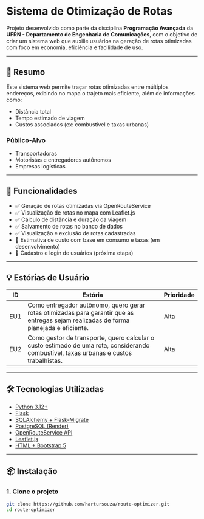 # Sistema de Otimização de Rotas

Projeto desenvolvido como parte da disciplina **Programação Avançada** da **UFRN - Departamento de Engenharia de Comunicações**, com o objetivo de criar um sistema web que auxilie usuários na geração de rotas otimizadas com foco em economia, eficiência e facilidade de uso.

---

## 📌 Resumo

Este sistema web permite traçar rotas otimizadas entre múltiplos endereços, exibindo no mapa o trajeto mais eficiente, além de informações como:

- Distância total
- Tempo estimado de viagem
- Custos associados (ex: combustível e taxas urbanas)

### Público-Alvo
- Transportadoras
- Motoristas e entregadores autônomos
- Empresas logísticas

---

## 🚀 Funcionalidades

- ✅ Geração de rotas otimizadas via OpenRouteService
- ✅ Visualização de rotas no mapa com Leaflet.js
- ✅ Cálculo de distância e duração da viagem
- ✅ Salvamento de rotas no banco de dados
- ✅ Visualização e exclusão de rotas cadastradas
- 🚧 Estimativa de custo com base em consumo e taxas (em desenvolvimento)
- 🚧 Cadastro e login de usuários (próxima etapa)

---

## 💡 Estórias de Usuário

| ID  | Estória | Prioridade |
|-----|--------|------------|
| EU1 | Como entregador autônomo, quero gerar rotas otimizadas para garantir que as entregas sejam realizadas de forma planejada e eficiente. | Alta |
| EU2 | Como gestor de transporte, quero calcular o custo estimado de uma rota, considerando combustível, taxas urbanas e custos trabalhistas. | Alta |

---

## 🛠️ Tecnologias Utilizadas

- [Python 3.12+](https://www.python.org/)
- [Flask](https://flask.palletsprojects.com/)
- [SQLAlchemy + Flask-Migrate](https://flask-sqlalchemy.palletsprojects.com/)
- [PostgreSQL (Render)](https://render.com/)
- [OpenRouteService API](https://openrouteservice.org/)
- [Leaflet.js](https://leafletjs.com/)
- [HTML + Bootstrap 5](https://getbootstrap.com/)

---

## 📦 Instalação

### 1. Clone o projeto

```bash
git clone https://github.com/hartursouza/route-optimizer.git
cd route-optimizer
